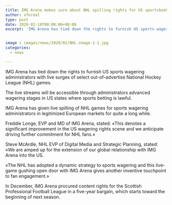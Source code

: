 ```yaml
---
title: IMG Arena makes sure about NHL spilling rights for US sportsbooks
author: xforeal 
type: post
date: 2020-02-18T00:00:00+00:00
excerpt: 'IMG Arena has tied down the rights to furnish US sports wagering administrators with live surges of select out-of-advertise National Hockey League (NHL) games '


image : images/news/2020/02/NHL-image-1-1.jpg
categories:
  - news

---
```

<span style="font-weight: 400;">IMG Arena has tied down the rights to furnish US sports wagering administrators with live surges of select out-of-advertise National Hockey League (NHL) games. </span>

<span style="font-weight: 400;">The live streams will be accessible through administrators advanced wagering stages in US states where sports betting is lawful. </span>

<span style="font-weight: 400;">IMG Arena has given live spilling of NHL games for sports wagering administrators in legitimized European markets for quite a long while. </span>

<span style="font-weight: 400;">Freddie Longe, EVP and MD of IMG Arena, stated: &#171;This denotes a significant improvement in the US wagering rights scene and we anticipate driving further commitment for NHL fans.&#187; </span>

<span style="font-weight: 400;">Steve McArdle, NHL EVP of Digital Media and Strategic Planning, stated: &#171;We are amped up for the extension of our global relationship with IMG Arena into the US. </span>

<span style="font-weight: 400;">&#171;The NHL has adopted a dynamic strategy to sports wagering and this live-game gushing open door with IMG Arena gives another inventive touchpoint to fan engagement.&#187; </span>

<span style="font-weight: 400;">In December, IMG Arena procured content rights for the Scottish Professional Football League in a five-year bargain, which starts toward the beginning of next season. </span>